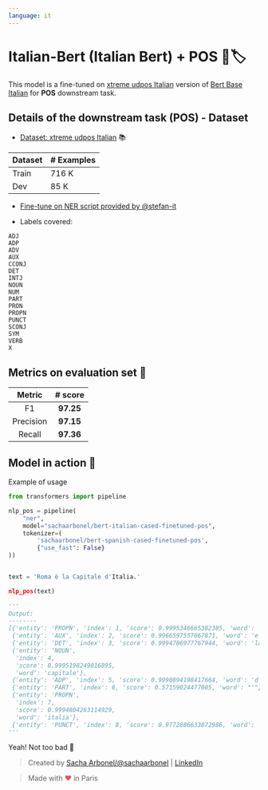 ```yaml
---
language: it
---
```


# Italian-Bert  (Italian Bert) + POS 🎃🏷

This model is a fine-tuned on [xtreme udpos Italian](https://huggingface.co/nlp/viewer/?dataset=xtreme&config=udpos.Italian) version of [Bert Base Italian](https://huggingface.co/dbmdz/bert-base-italian-cased) for **POS** downstream task.

## Details of the downstream task (POS) - Dataset

- [Dataset: xtreme udpos Italian](https://huggingface.co/nlp/viewer/?dataset=xtreme&config=udpos.Italian) 📚

| Dataset                | # Examples |
| ---------------------- | ----- |
| Train                  | 716 K |
| Dev                    | 85 K |

- [Fine-tune on NER script provided by @stefan-it](https://raw.githubusercontent.com/stefan-it/fine-tuned-berts-seq/master/scripts/preprocess.py)

- Labels covered:

```
ADJ
ADP
ADV
AUX
CCONJ
DET
INTJ
NOUN
NUM
PART
PRON
PROPN
PUNCT
SCONJ
SYM
VERB
X
```

## Metrics on evaluation set 🧾

|                                                      Metric                                                       |  # score  |
| :------------------------------------------------------------------------------------: | :-------: |
| F1                                       | **97.25**  
| Precision                                | **97.15** | 
| Recall                                   | **97.36** |    

## Model in action 🔨


Example of usage

```python
from transformers import pipeline

nlp_pos = pipeline(
    "ner",
    model="sachaarbonel/bert-italian-cased-finetuned-pos",
    tokenizer=(
        'sachaarbonel/bert-spanish-cased-finetuned-pos',  
        {"use_fast": False}
))


text = 'Roma è la Capitale d'Italia.'

nlp_pos(text)
      
'''
Output:
--------
[{'entity': 'PROPN', 'index': 1, 'score': 0.9995346665382385, 'word': 'roma'},
 {'entity': 'AUX', 'index': 2, 'score': 0.9966597557067871, 'word': 'e'},
 {'entity': 'DET', 'index': 3, 'score': 0.9994786977767944, 'word': 'la'},
 {'entity': 'NOUN',
  'index': 4,
  'score': 0.9995198249816895,
  'word': 'capitale'},
 {'entity': 'ADP', 'index': 5, 'score': 0.9990894198417664, 'word': 'd'},
 {'entity': 'PART', 'index': 6, 'score': 0.57159024477005, 'word': "'"},
 {'entity': 'PROPN',
  'index': 7,
  'score': 0.9994804263114929,
  'word': 'italia'},
 {'entity': 'PUNCT', 'index': 8, 'score': 0.9772886633872986, 'word': '.'}]
'''
```
Yeah! Not too bad 🎉

> Created by [Sacha Arbonel/@sachaarbonel](https://twitter.com/sachaarbonel) | [LinkedIn](https://www.linkedin.com/in/sacha-arbonel)

> Made with <span style="color: #e25555;">&hearts;</span> in Paris
